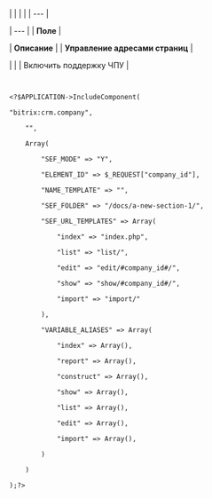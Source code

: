 |  |  |  |
| --- |

| --- |
| **Поле** |

| **Описание** |
| **Управление адресами страниц** |

| |
| Включить поддержку ЧПУ |

```


<?$APPLICATION->IncludeComponent(

"bitrix:crm.company",

	"",

	Array(

		"SEF_MODE" => "Y",

		"ELEMENT_ID" => $_REQUEST["company_id"],

		"NAME_TEMPLATE" => "",

		"SEF_FOLDER" => "/docs/a-new-section-1/",

		"SEF_URL_TEMPLATES" => Array(

			"index" => "index.php",

			"list" => "list/",

			"edit" => "edit/#company_id#/",

			"show" => "show/#company_id#/",

			"import" => "import/"

		),

		"VARIABLE_ALIASES" => Array(

			"index" => Array(),

			"report" => Array(),

			"construct" => Array(),

			"show" => Array(),

			"list" => Array(),

			"edit" => Array(),

			"import" => Array(),

		)

	)

);?>


```